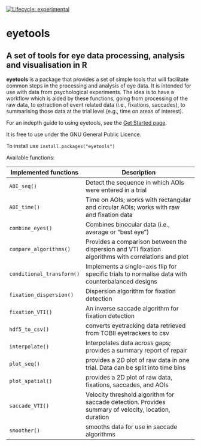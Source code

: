 
<!-- 
&#10;README.md is generated from README.Rmd. Please edit README.Rmd 
&#10;If you use index.Rmd or README.Rmd it's your responsibility to knit the document to create the corresponding .md. pkgdown does not do this for you because it only touches files in the doc/ directory.
&#10;-->
<!-- badges: start -->

[![Lifecycle:
experimental](https://img.shields.io/badge/lifecycle-experimental-orange.svg)](https://lifecycle.r-lib.org/articles/stages.html#experimental)
<!-- badges: end -->

# **eyetools**

## A set of tools for eye data processing, analysis and visualisation in R

**eyetools** is a package that provides a set of simple tools that will
facilitate common steps in the processing and analysis of eye data. It
is intended for use with data from psychological experiments. The idea
is to have a workflow which is aided by these functions, going from
processing of the raw data, to extraction of event related data (i.e.,
fixations, saccades), to summarising those data at the trial level
(e.g., time on areas of interest).

For an indepth guide to using eyetools, see the [Get Started
page](https://tombeesley.github.io/eyetools/articles/eyetools.html).

It is free to use under the GNU General Public Licence.

To install use `install.packages("eyetools")`

Available functions:

| Implemented functions     | Description                                                                                          |
|---------------------------|------------------------------------------------------------------------------------------------------|
| `AOI_seq()`               | Detect the sequence in which AOIs were entered in a trial                                            |
| `AOI_time()`              | Time on AOIs; works with rectangular and circular AOIs; works with raw and fixation data             |
| `combine_eyes()`          | Combines binocular data (i.e., average or “best eye”)                                                |
| `compare_algorithms()`    | Provides a comparison between the dispersion and VTI fixation algorithms with correlations and plot  |
| `conditional_transform()` | Implements a single-axis flip for specific trials to normalise data with counterbalanced designs     |
| `fixation_dispersion()`   | Dispersion algorithm for fixation detection                                                          |
| `fixation_VTI()`          | An inverse saccade algorithm for fixation detection                                                  |
| `hdf5_to_csv()`           | converts eyetracking data retrieved from TOBII eyetrackers to csv                                    |
| `interpolate()`           | Interpolates data across gaps; provides a summary report of repair                                   |
| `plot_seq()`              | provides a 2D plot of raw data in one trial. Data can be split into time bins                        |
| `plot_spatial()`          | provides a 2D plot of raw data, fixations, saccades, and AOIs                                        |
| `saccade_VTI()`           | Velocity threshold algorithm for saccade detection. Provides summary of velocity, location, duration |
| `smoother()`              | smooths data for use in saccade algorithms                                                           |
